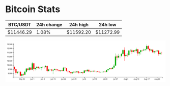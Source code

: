 # Bitcoin Stats

BTC/USDT|24h change|24h high|24h low|
|---|---|---|---|
|$11446.29|1.08%|$11592.20|$11272.99|

<img src="./chart.svg">

